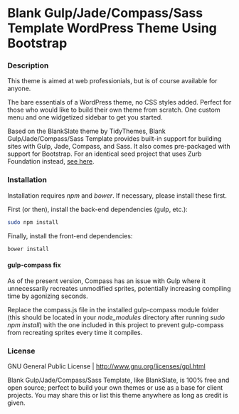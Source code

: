 # Blank Gulp/Jade/Compass/Sass Template WordPress Theme Using Bootstrap

### Description

This theme is aimed at web professionials, but is of course available for anyone.

The bare essentials of a WordPress theme, no CSS styles added. Perfect for those who would like to build their own theme from scratch. One custom menu and one widgetized sidebar to get you started.

Based on the BlankSlate theme by TidyThemes, Blank Gulp/Jade/Compass/Sass Template provides built-in support for building sites with Gulp, Jade, Compass, and Sass. It also comes pre-packaged with support for Bootstrap. For an identical seed project that uses Zurb Foundation instead, [see here](http://www.github.com/ajschlosser/wordpress-jade-template).

### Installation

Installation requires _npm_ and _bower_. If necessary, please install these first.

First (or then), install the back-end dependencies (gulp, etc.):

```bash
sudo npm install
```

Finally, install the front-end dependencies:

```bash
bower install
```

#### gulp-compass fix

As of the present version, Compass has an issue with Gulp where it unnecessarily recreates unmodified sprites, potentially increasing compiling time by agonizing seconds.

Replace the compass.js file in the installed gulp-compass module folder (this should be located in your _node_modules_ directory after running _sudo npm install_) with the one included in this project to prevent gulp-compass from recreating sprites every time it compiles.

### License

GNU General Public License  | http://www.gnu.org/licenses/gpl.html

Blank Gulp/Jade/Compass/Sass Template, like BlankSlate, is 100% free and open source;  perfect to build your own themes or use as a base for client projects. You may share this or list this theme anywhere as long as credit is given.